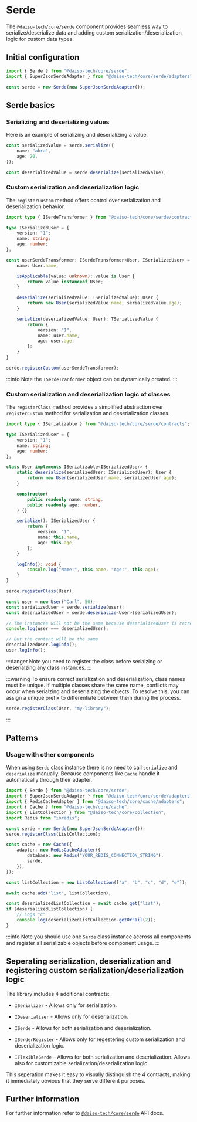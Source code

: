 # Serde

The `@daiso-tech/core/serde` component provides seamless way to serialize/deserialize data and adding custom serialization/deserialization logic for custom data types.

## Initial configuration

```ts
import { Serde } from "@daiso-tech/core/serde";
import { SuperJsonSerdeAdapter } from "@daiso-tech/core/serde/adapters";

const serde = new Serde(new SuperJsonSerdeAdapter());
```

## Serde basics

### Serializing and deserializing values

Here is an example of serializing and deserializing a value.

```ts
const serializedValue = serde.serialize({
    name: "abra",
    age: 20,
});

const deserializedValue = serde.deserialize(serializedValue);
```

### Custom serialization and deserialization logic

The `registerCustom` method offers control over serialization and deserialization behavior.

```ts
import type { ISerdeTransformer } from "@daiso-tech/core/serde/contracts";

type ISerializedUser = {
    version: "1";
    name: string;
    age: number;
};

const userSerdeTransformer: ISerdeTransformer<User, ISerializedUser> = {
    name: User.name,

    isApplicable(value: unknown): value is User {
        return value instanceof User;
    }

    deserialize(serializedValue: TSerializedValue): User {
        return new User(serializedValue.name, serializedValue.age);
    }

    serialize(deserializedValue: User): TSerializedValue {
        return {
            version: "1",
            name: user.name,
            age: user.age,
        };
    }
}

serde.registerCustom(userSerdeTransformer);
```

:::info
Note the `ISerdeTranformer` object can be dynamically created.
:::

### Custom serialization and deserialization logic of classes

The `registerClass` method provides a simplified abstraction over `registerCustom` method for serialization and deserialization classes.

```ts
import type { ISerializable } from "@daiso-tech/core/serde/contracts";

type ISerializedUser = {
    version: "1";
    name: string;
    age: number;
};

class User implements ISerializable<ISerializedUser> {
    static deserialize(serializedUser: ISerializedUser): User {
        return new User(serializedUser.name, serializedUser.age);
    }

    constructor(
        public readonly name: string,
        public readonly age: number,
    ) {}

    serialize(): ISerializedUser {
        return {
            version: "1",
            name: this.name,
            age: this.age,
        };
    }

    logInfo(): void {
        console.log("Name:", this.name, "Age:", this.age);
    }
}

serde.registerClass(User);

const user = new User("Carl", 50);
const serializedUser = serde.serialize(user);
const deserializedUser = serde.deserialize<User>(serializedUser);

// The instances will not be the same because deserializedUser is recreated.
console.log(user === deserializedUser);

// But the content will be the same
deserializedUser.logInfo();
user.logInfo();
```

:::danger
Note you need to register the class before serialzing or deserialzing any class instances.
:::

:::warning
To ensure correct serialization and deserialization, class names must be unique. If multiple classes share the same name, conflicts may occur when serialzing and deserialzing the objects. To resolve this, you can assign a unique prefix to differentiate between them during the process.

```ts
serde.registerClass(User, "my-library");
```
:::

## Patterns

### Usage with other components

When using `Serde` class instance there is no need to call `serialize` and `deserialize` manually. Because components like `Cache` handle it automatically through their adapter.

```ts
import { Serde } from "@daiso-tech/core/serde";
import { SuperJsonSerdeAdapter } from "@daiso-tech/core/serde/adapters";
import { RedisCacheAdapter } from "@daiso-tech/core/cache/adapters";
import { Cache } from "@daiso-tech/core/cache";
import { ListCollection } from "@daiso-tech/core/collection";
import Redis from "ioredis";

const serde = new Serde(new SuperJsonSerdeAdapter());
serde.registerClass(ListCollection);

const cache = new Cache({
    adapter: new RedisCacheAdapter({
        database: new Redis("YOUR_REDIS_CONNECTION_STRING"),
        serde,
    }),
});

const listCollection = new ListCollection(["a", "b", "c", "d", "e"]);

await cache.add("list", listCollection);

const deserializedListCollection = await cache.get("list");
if (deserializedListCollection) {
    // Logs "c"
    console.log(deserializedListCollection.getOrFail(2));
}
```

:::info
Note you should use one `Serde` class instance accross all components and register all serializable objects before component usage.
:::

## Seperating serialization, deserialization and registering custom serialization/deserialization logic

The library includes 4 additional contracts:

-   `ISerializer` - Allows only for serialization.

-   `IDeserializer` - Allows only for deserialization.

-   `ISerde` - Allows for both serialization and deserialization.

-   `ISerderRegister` - Allows only for regestering custom serialization and deserialization logic.

-   `IFlexibleSerde` – Allows for both serialization and deserialization. Allows also for customizable serialization/deserialization logic.

This seperation makes it easy to visually distinguish the 4 contracts, making it immediately obvious that they serve different purposes.


## Further information

For further information refer to [`@daiso-tech/core/serde`](https://yousif-khalil-abdulkarim.github.io/daiso-core/modules/Serde.html) API docs.
